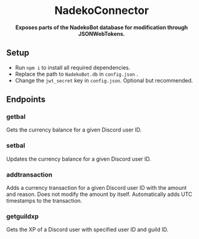<h1 align=center>NadekoConnector</h1>
<p align=center><b>Exposes parts of the NadekoBot database for modification through JSONWebTokens. </b></p>

## Setup
- Run `npm i` to install all required dependencies. 
- Replace the path to `NadekoBot.db` in `config.json` .
- Change the `jwt_secret` key in `config.json`. Optional but recommended. 

## Endpoints

### getbal
Gets the currency balance for a given Discord user ID.  
### setbal
Updates the currency balance for a given Discord user ID.
### addtransaction
Adds a currency transaction for a given Discord user ID with the amount and reason.
Does not modify the amount by itself. Automatically adds UTC timestamps to the transaction. 
### getguildxp
Gets the XP of a Discord user with specified user ID and guild ID.

